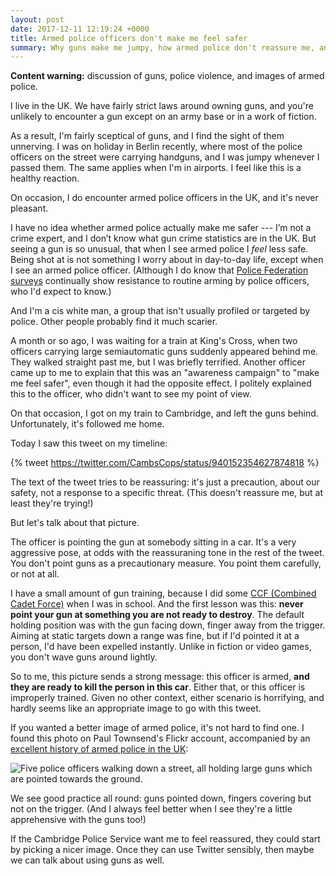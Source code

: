 ```yaml
---
layout: post
date: 2017-12-11 12:19:24 +0000
title: Armed police officers don't make me feel safer
summary: Why guns make me jumpy, how armed police don't reassure me, and why you need to be careful about the images you use in tweets.
---
```


**Content warning:** discussion of guns, police violence, and images of armed police.

I live in the UK.
We have fairly strict laws around owning guns, and you're unlikely to encounter a gun except on an army base or in a work of fiction.

As a result, I'm fairly sceptical of guns, and I find the sight of them unnerving.
I was on holiday in Berlin recently, where most of the police officers on the street were carrying handguns, and I was jumpy whenever I passed them.
The same applies when I'm in airports.
I feel like this is a healthy reaction.

On occasion, I do encounter armed police officers in the UK, and it's never pleasant.

I have no idea whether armed police actually make me safer --- I’m not a crime expert, and I don’t know what gun crime statistics are in the UK.
But seeing a gun is so unusual, that when I see armed police I *feel* less safe.
Being shot at is not something I worry about in day-to-day life, except when I see an armed police officer.
(Although I do know that [Police Federation surveys][survey] continually show resistance to routine arming by police officers, who I'd expect to know.)

[survey]: http://www.polfed.org/newsroom/4954.aspx

And I'm a cis white man, a group that isn't usually profiled or targeted by police.
Other people probably find it much scarier.

A month or so ago, I was waiting for a train at King's Cross, when two officers carrying large semiautomatic guns suddenly appeared behind me.
They walked straight past me, but I was briefly terrified.
Another officer came up to me to explain that this was an "awareness campaign" to "make me feel safer", even though it had the opposite effect.
I politely explained this to the officer, who didn't want to see my point of view.

On that occasion, I got on my train to Cambridge, and left the guns behind.
Unfortunately, it's followed me home.

Today I saw this tweet on my timeline:

{% tweet https://twitter.com/CambsCops/status/940152354627874818 %}

The text of the tweet tries to be reassuring: it's just a precaution, about our safety, not a response to a specific threat.
(This doesn't reassure me, but at least they're trying!)

But let's talk about that picture.

The officer is pointing the gun at somebody sitting in a car.
It's a very aggressive pose, at odds with the reassuraning tone in the rest of the tweet.
You don't point guns as a precautionary measure.
You point them carefully, or not at all.

I have a small amount of gun training, because I did some [CCF (Combined Cadet Force)][ccf] when I was in school.
And the first lesson was this: **never point your gun at something you are not ready to destroy**.
The default holding position was with the gun facing down, finger away from the trigger.
Aiming at static targets down a range was fine, but if I'd pointed it at a person, I'd have been expelled instantly.
Unlike in fiction or video games, you don't wave guns around lightly.

So to me, this picture sends a strong message: this officer is armed, **and they are ready to kill the person in this car**.
Either that, or this officer is improperly trained.
Given no other context, either scenario is horrifying, and hardly seems like an appropriate image to go with this tweet.

If you wanted a better image of armed police, it's not hard to find one.
I found this photo on Paul Townsend's Flickr account, accompanied by an [excellent history of armed police in the UK][flickr]:

![Five police officers walking down a street, all holding large guns which are pointed towards the ground.](/images/2017/armed_police.jpg)

We see good practice all round: guns pointed down, fingers covering but not on the trigger.
(And I always feel better when I see they're a little apprehensive with the guns too!)

If the Cambridge Police Service want me to feel reassured, they could start by picking a nicer image.
Once they can use Twitter sensibly, then maybe we can talk about using guns as well.

[ccf]: https://en.wikipedia.org/wiki/Combined_Cadet_Force
[flickr]: https://www.flickr.com/photos/brizzlebornandbred/5742583484
